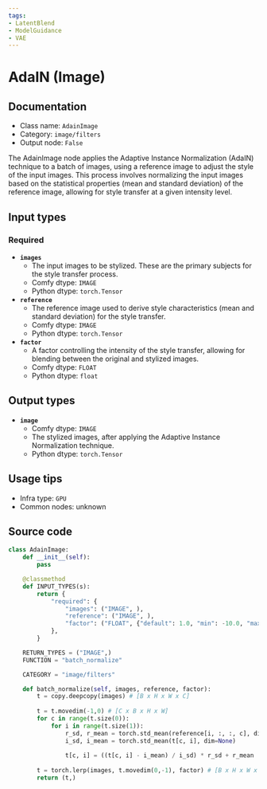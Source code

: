 ```yaml
---
tags:
- LatentBlend
- ModelGuidance
- VAE
---
```


# AdaIN (Image)
## Documentation
- Class name: `AdainImage`
- Category: `image/filters`
- Output node: `False`

The AdainImage node applies the Adaptive Instance Normalization (AdaIN) technique to a batch of images, using a reference image to adjust the style of the input images. This process involves normalizing the input images based on the statistical properties (mean and standard deviation) of the reference image, allowing for style transfer at a given intensity level.
## Input types
### Required
- **`images`**
    - The input images to be stylized. These are the primary subjects for the style transfer process.
    - Comfy dtype: `IMAGE`
    - Python dtype: `torch.Tensor`
- **`reference`**
    - The reference image used to derive style characteristics (mean and standard deviation) for the style transfer.
    - Comfy dtype: `IMAGE`
    - Python dtype: `torch.Tensor`
- **`factor`**
    - A factor controlling the intensity of the style transfer, allowing for blending between the original and stylized images.
    - Comfy dtype: `FLOAT`
    - Python dtype: `float`
## Output types
- **`image`**
    - Comfy dtype: `IMAGE`
    - The stylized images, after applying the Adaptive Instance Normalization technique.
    - Python dtype: `torch.Tensor`
## Usage tips
- Infra type: `GPU`
- Common nodes: unknown


## Source code
```python
class AdainImage:
    def __init__(self):
        pass

    @classmethod
    def INPUT_TYPES(s):
        return {
            "required": {
                "images": ("IMAGE", ),
                "reference": ("IMAGE", ),
                "factor": ("FLOAT", {"default": 1.0, "min": -10.0, "max": 10.0, "step": 0.01,  "round": 0.01}),
            },
        }

    RETURN_TYPES = ("IMAGE",)
    FUNCTION = "batch_normalize"

    CATEGORY = "image/filters"

    def batch_normalize(self, images, reference, factor):
        t = copy.deepcopy(images) # [B x H x W x C]
        
        t = t.movedim(-1,0) # [C x B x H x W]
        for c in range(t.size(0)):
            for i in range(t.size(1)):
                r_sd, r_mean = torch.std_mean(reference[i, :, :, c], dim=None) # index by original dim order
                i_sd, i_mean = torch.std_mean(t[c, i], dim=None)
                
                t[c, i] = ((t[c, i] - i_mean) / i_sd) * r_sd + r_mean
        
        t = torch.lerp(images, t.movedim(0,-1), factor) # [B x H x W x C]
        return (t,)

```
